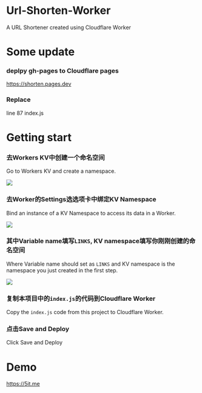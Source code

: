 # Url-Shorten-Worker
A URL Shortener created using Cloudflare Worker

# Some update

### deplpy gh-pages to Cloudflare pages

https://shorten.pages.dev

### Replace 

line 87 index.js

# Getting start
### 去Workers KV中创建一个命名空间

Go to Workers KV and create a namespace.

<img src="https://cdn.jsdelivr.net/npm/imst@0.0.4/20201205232805.png">

### 去Worker的Settings选选项卡中绑定KV Namespace

Bind an instance of a KV Namespace to access its data in a Worker.

<img src="https://cdn.jsdelivr.net/npm/imst@0.0.4/20201205232536.png">

### 其中Variable name填写`LINKS`, KV namespace填写你刚刚创建的命名空间

Where Variable name should set as `LINKS` and KV namespace is the namespace you just created in the first step.

<img src="https://cdn.jsdelivr.net/npm/imst@0.0.4/20201205232704.png">

### 复制本项目中的`index.js`的代码到Cloudflare Worker 

Copy the `index.js` code from this project to Cloudflare Worker. 

### 点击Save and Deploy

Click Save and Deploy

# Demo
https://5it.me
